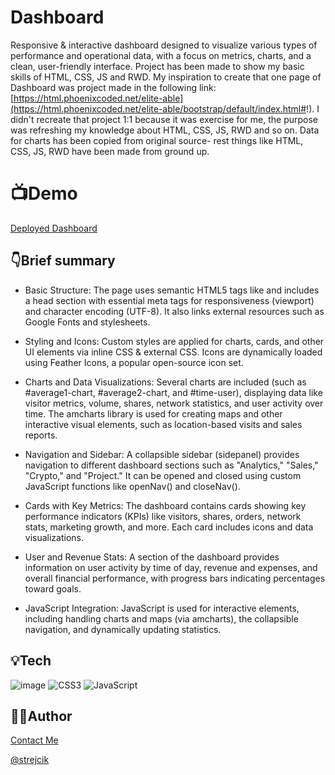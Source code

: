 # Dashboard

Responsive & interactive dashboard designed to visualize various types of performance and operational data, with a focus on metrics, charts, and a clean, user-friendly interface.
Project has been made to show my basic skills of HTML, CSS, JS and RWD. My inspiration to create that one page of Dashboard was project made in the following link: [https://html.phoenixcoded.net/elite-able](https://html.phoenixcoded.net/elite-able/bootstrap/default/index.html#!).
I didn't recreate that project 1:1 because it was exercise for me, the purpose was refreshing my knowledge about HTML, CSS, JS, RWD and so on. Data for charts has been copied from original source- rest things like HTML, CSS, JS, RWD have been made from ground up.

# 📺Demo
[Deployed Dashboard](https://strejcik.github.io/-HTML-CSS-JS-Dashboard/)

## 👇Brief summary
- Basic Structure: The page uses semantic HTML5 tags like <!doctype html> and includes a head section with essential meta tags for responsiveness (viewport) and character encoding (UTF-8). It also links external resources such as Google Fonts and stylesheets.

- Styling and Icons: Custom styles are applied for charts, cards, and other UI elements via inline CSS & external CSS. Icons are dynamically loaded using Feather Icons, a popular open-source icon set.

- Charts and Data Visualizations: Several charts are included (such as #average1-chart, #average2-chart, and #time-user), displaying data like visitor metrics, volume, shares, network statistics, and user activity over time.
The amcharts library is used for creating maps and other interactive visual elements, such as location-based visits and sales reports.

- Navigation and Sidebar: A collapsible sidebar (sidepanel) provides navigation to different dashboard sections such as "Analytics," "Sales," "Crypto," and "Project." It can be opened and closed using custom JavaScript functions like openNav() and closeNav().

- Cards with Key Metrics: The dashboard contains cards showing key performance indicators (KPIs) like visitors, shares, orders, network stats, marketing growth, and more. Each card includes icons and data visualizations.

- User and Revenue Stats: A section of the dashboard provides information on user activity by time of day, revenue and expenses, and overall financial performance, with progress bars indicating percentages toward goals.

- JavaScript Integration: JavaScript is used for interactive elements, including handling charts and maps (via amcharts), the collapsible navigation, and dynamically updating statistics.

## 💡Tech
![image](https://img.shields.io/badge/HTML5-E34F26?style=for-the-badge&logo=html5&logoColor=white)
![CSS3](https://img.shields.io/badge/css3-%231572B6.svg?style=for-the-badge&logo=css3&logoColor=white)
![JavaScript](https://img.shields.io/badge/javascript-%23323330.svg?style=for-the-badge&logo=javascript&logoColor=%23F7DF1E)

## 🙋‍♂️Author
[Contact Me](https://www.linkedin.com/in/bartosz-gabruś/)

[@strejcik](https://www.github.com/strejcik)

